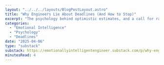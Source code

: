 ```yaml
---
layout: "../../../layouts/BlogPostLayout.astro"
title: "Why Engineers Lie About Deadlines (And How to Stop)"
excerpt: "The psychology behind optimistic estimates, and a call for radical honesty for project success."
categories:
  - "Emotional Intelligence"
  - "Psychology"
  - "Deadlines"
date: "2025-04-06"
type: "substack"
substack: https://emotionallyintelligentengineer.substack.com/p/why-engineers-lie-about-deadlines
minutesRead: 4
---
```

